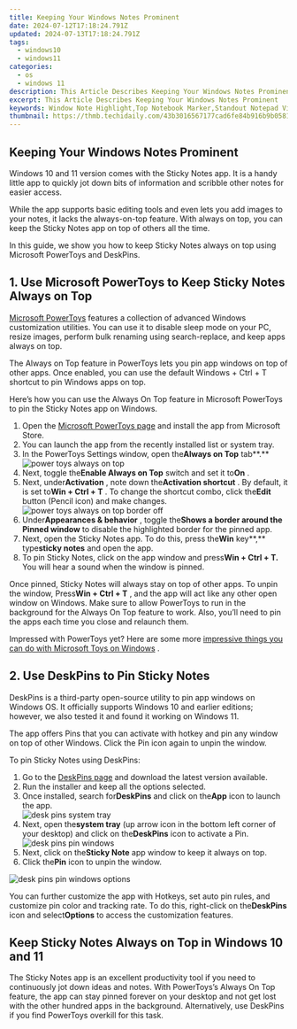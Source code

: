 ```yaml
---
title: Keeping Your Windows Notes Prominent
date: 2024-07-12T17:18:24.791Z
updated: 2024-07-13T17:18:24.791Z
tags:
  - windows10
  - windows11
categories:
  - os
  - windows 11
description: This Article Describes Keeping Your Windows Notes Prominent
excerpt: This Article Describes Keeping Your Windows Notes Prominent
keywords: Window Note Highlight,Top Notebook Marker,Standout Notepad View,Prime Notes Display,Visible Memo Page,Leadership Sticky Notes,Featured Noteboard Space
thumbnail: https://thmb.techidaily.com/43b3016567177cad6fe84b916b9b05812f511a2dc184d4caf7d23cf42a2ae057.jpg
---
```


## Keeping Your Windows Notes Prominent

 Windows 10 and 11 version comes with the Sticky Notes app. It is a handy little app to quickly jot down bits of information and scribble other notes for easier access.

 While the app supports basic editing tools and even lets you add images to your notes, it lacks the always-on-top feature. With always on top, you can keep the Sticky Notes app on top of others all the time.

 In this guide, we show you how to keep Sticky Notes always on top using Microsoft PowerToys and DeskPins.

## 1\. Use Microsoft PowerToys to Keep Sticky Notes Always on Top

[Microsoft PowerToys](https://www.makeuseof.com/tag/windows-10-powertoys/) features a collection of advanced Windows customization utilities. You can use it to disable sleep mode on your PC, resize images, perform bulk renaming using search-replace, and keep apps always on top.

 The Always on Top feature in PowerToys lets you pin app windows on top of other apps. Once enabled, you can use the default Windows + Ctrl + T shortcut to pin Windows apps on top.

 Here’s how you can use the Always On Top feature in Microsoft PowerToys to pin the Sticky Notes app on Windows.

1. Open the [Microsoft PowerToys page](https://apps.microsoft.com/store/detail/microsoft-powertoys/XP89DCGQ3K6VLD) and install the app from Microsoft Store.
2. You can launch the app from the recently installed list or system tray.
3. In the PowerToys Settings window, open the**Always on Top** tab**.**  
![power toys always on top](https://static1.makeuseofimages.com/wordpress/wp-content/uploads/2023/01/power-toys-always-on-top.jpg)
4. Next, toggle the**Enable Always on Top** switch and set it to**On** .
5. Next, under**Activation** , note down the**Activation shortcut** . By default, it is set to**Win + Ctrl + T** . To change the shortcut combo, click the**Edit** button (Pencil icon) and make changes.  
![power toys always on top border off](https://static1.makeuseofimages.com/wordpress/wp-content/uploads/2023/01/power-toys-always-on-top-border-off.jpg)
6. Under**Appearances & behavior** , toggle the**Shows a border around the Pinned window** to disable the highlighted border for the pinned app.
7. Next, open the Sticky Notes app. To do this, press the**Win** key**,** type**sticky notes** and open the app.
8. To pin Sticky Notes, click on the app window and press**Win + Ctrl + T.** You will hear a sound when the window is pinned.

 Once pinned, Sticky Notes will always stay on top of other apps. To unpin the window, Press**Win + Ctrl + T** , and the app will act like any other open window on Windows. Make sure to allow PowerToys to run in the background for the Always On Top feature to work. Also, you’ll need to pin the apps each time you close and relaunch them.

 Impressed with PowerToys yet? Here are some more [impressive things you can do with Microsoft Toys on Windows](https://www.makeuseof.com/best-things-you-can-do-windows-powertoys/) .

## 2\. Use DeskPins to Pin Sticky Notes

 DeskPins is a third-party open-source utility to pin app windows on Windows OS. It officially supports Windows 10 and earlier editions; however, we also tested it and found it working on Windows 11.

 The app offers Pins that you can activate with hotkey and pin any window on top of other Windows. Click the Pin icon again to unpin the window.

To pin Sticky Notes using DeskPins:

1. Go to the [DeskPins page](https://efotinis.neocities.org/deskpins/) and download the latest version available.
2. Run the installer and keep all the options selected.
3. Once installed, search for**DeskPins** and click on the**App** icon to launch the app.  
![desk pins system tray](https://static1.makeuseofimages.com/wordpress/wp-content/uploads/2023/01/desk-pins-system-tray.jpg)
4. Next, open the**system tray** (up arrow icon in the bottom left corner of your desktop) and click on the**DeskPins** icon to activate a Pin.  
![desk pins pin windows](https://static1.makeuseofimages.com/wordpress/wp-content/uploads/2023/01/desk-pins-pin-windows.jpg)
5. Next, click on the**Sticky Note** app window to keep it always on top.
6. Click the**Pin** icon to unpin the window.

![desk pins pin windows options](https://static1.makeuseofimages.com/wordpress/wp-content/uploads/2023/01/desk-pins-pin-windows-options.jpg)

 You can further customize the app with Hotkeys, set auto pin rules, and customize pin color and tracking rate. To do this, right-click on the**DeskPins** icon and select**Options** to access the customization features.

## Keep Sticky Notes Always on Top in Windows 10 and 11

 The Sticky Notes app is an excellent productivity tool if you need to continuously jot down ideas and notes. With PowerToys’s Always On Top feature, the app can stay pinned forever on your desktop and not get lost with the other hundred apps in the background. Alternatively, use DeskPins if you find PowerToys overkill for this task.


<ins class="adsbygoogle"
     style="display:block"
     data-ad-format="autorelaxed"
     data-ad-client="ca-pub-7571918770474297"
     data-ad-slot="1223367746"></ins>



<ins class="adsbygoogle"
     style="display:block"
     data-ad-client="ca-pub-7571918770474297"
     data-ad-slot="8358498916"
     data-ad-format="auto"
     data-full-width-responsive="true"></ins>




